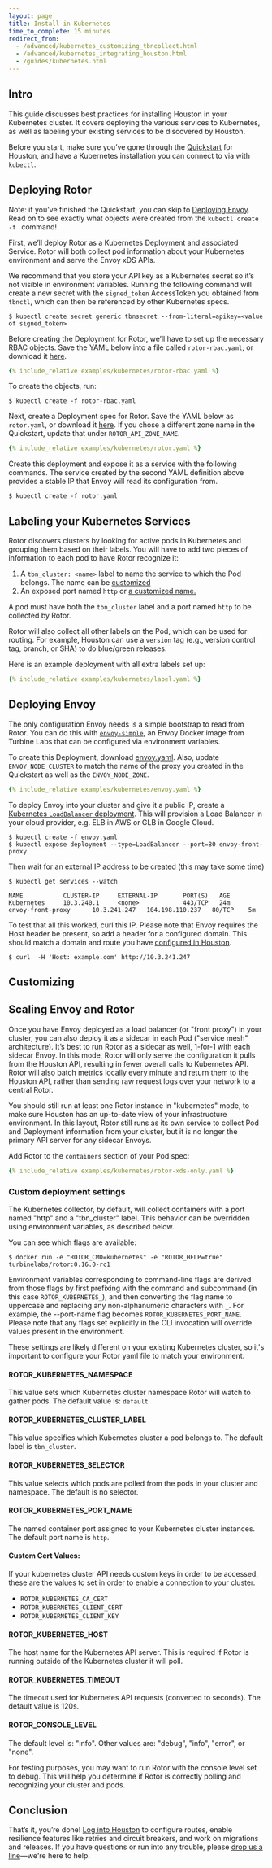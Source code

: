 ```yaml
---
layout: page
title: Install in Kubernetes
time_to_complete: 15 minutes
redirect_from:
  - /advanced/kubernetes_customizing_tbncollect.html
  - /advanced/kubernetes_integrating_houston.html
  - /guides/kubernetes.html
---
```


[//]: # ( Copyright 2018 Turbine Labs, Inc.                                   )
[//]: # ( you may not use this file except in compliance with the License.    )
[//]: # ( You may obtain a copy of the License at                             )
[//]: # (                                                                     )
[//]: # (     http://www.apache.org/licenses/LICENSE-2.0                      )
[//]: # (                                                                     )
[//]: # ( Unless required by applicable law or agreed to in writing, software )
[//]: # ( distributed under the License is distributed on an "AS IS" BASIS,   )
[//]: # ( WITHOUT WARRANTIES OR CONDITIONS OF ANY KIND, either express or     )
[//]: # ( implied. See the License for the specific language governing        )
[//]: # ( permissions and limitations under the License.                      )

[//]: # (Integrating Houston with Your Kubernetes Environment)

## Intro

This guide discusses best practices for installing Houston in your Kubernetes
cluster. It covers deploying the various services to Kubernetes, as well as
labeling your existing services to be discovered by Houston.

Before you start, make sure you’ve gone through the
[Quickstart](../introduction#quickstart) for Houston, and have a Kubernetes
installation you can connect to via with `kubectl`.

## Deploying Rotor

Note: if you’ve finished the Quickstart, you can skip to [Deploying
Envoy](#deploying-envoy). Read on to see exactly what objects were created from
the `kubectl create -f ` command!

First, we’ll deploy Rotor as a Kubernetes Deployment and associated
Service. Rotor will both collect pod information about your Kubernetes
environment and serve the Envoy xDS APIs.

We recommend that you store your API key as a Kubernetes secret so it’s not
visible in environment variables. Running the following command will create a
new secret with the `signed_token` AccessToken you obtained from `tbnctl`, which
can then be referenced by other Kubernetes specs.

```console
$ kubectl create secret generic tbnsecret --from-literal=apikey=<value of signed_token>
```

Before creating the Deployment for Rotor, we’ll have to set up the necessary
RBAC objects. Save the YAML below into a file called `rotor-rbac.yaml`, or
download it [here](/advanced/examples/kubernetes/rotor-rbac.yaml).

```yaml
{% include_relative examples/kubernetes/rotor-rbac.yaml %}
```

To create the objects, run:

```console
$ kubectl create -f rotor-rbac.yaml
```

Next, create a Deployment spec for Rotor. Save the YAML below as `rotor.yaml`,
or download it [here](/advanced/examples/kubernetes/rotor.yaml). If you chose a
different zone name in the Quickstart, update that under `ROTOR_API_ZONE_NAME`.

```yaml
{% include_relative examples/kubernetes/rotor.yaml %}
```

Create this deployment and expose it as a service with the following commands. The service created by the second YAML definition above provides a stable IP that Envoy will read its configuration from.

```console
$ kubectl create -f rotor.yaml
```

<a name="labels"></a>
## Labeling your Kubernetes Services

Rotor discovers clusters by looking for active pods in Kubernetes and grouping
them based on their labels. You will have to add two pieces of information to
each pod to have Rotor recognize it:

1. A `tbn_cluster: <name>` label to name the service to which the Pod
   belongs. The name can be [customized](#ROTOR_KUBERNETES_CLUSTER_LABEL)
2. An exposed port named `http` or
   [a customized name.](#ROTOR_KUBERNETES_PORT_NAME)

A pod must have both the `tbn_cluster` label and a port named `http` to be
collected by Rotor.

Rotor will also collect all other labels on the Pod, which can be used for
routing. For example, Houston can use a `version` tag (e.g., version control
tag, branch, or SHA) to do blue/green releases.

Here is an example deployment with all extra labels set up:

```yaml
{% include_relative examples/kubernetes/label.yaml %}
```

## Deploying Envoy

The only configuration Envoy needs is a simple bootstrap to read from Rotor. You
can do this with
[`envoy-simple`](https://hub.docker.com/r/turbinelabs/envoy-simple/), an Envoy
Docker image from Turbine Labs that can be configured via environment variables.

To create this Deployment, download
[envoy.yaml](examples/kubernetes/envoy.yaml). Also, update `ENVOY_NODE_CLUSTER`
to match the name of the proxy you created in the Quickstart as well as the
`ENVOY_NODE_ZONE`.

```yaml
{% include_relative examples/kubernetes/envoy.yaml %}
```

To deploy Envoy into your cluster and give it a public IP, create a
[Kubernetes `LoadBalancer` deployment](https://kubernetes.io/docs/concepts/services-networking/service/#type-loadbalancer).
This will provision a Load Balancer in your cloud provider, e.g. ELB in AWS or
GLB in Google Cloud.

```console
$ kubectl create -f envoy.yaml
$ kubectl expose deployment --type=LoadBalancer --port=80 envoy-front-proxy
```

Then wait for an external IP address to be created (this may take some time)

```console
$ kubectl get services --watch
```

```shell
NAME           CLUSTER-IP     EXTERNAL-IP       PORT(S)   AGE
Kubernetes     10.3.240.1     <none>            443/TCP   24m
envoy-front-proxy      10.3.241.247   104.198.110.237   80/TCP    5m
```

To test that all this worked, curl this IP. Please note that Envoy requires the
Host header be present, so add a header for a configured domain. This should
match a domain and route you have [configured in
Houston](https://app.turbinelabs.io).

```console
$ curl  -H 'Host: example.com' http://10.3.241.247
```

## Customizing

## Scaling Envoy and Rotor

Once you have Envoy deployed as a load balancer (or "front proxy") in your
cluster, you can also deploy it as a sidecar in each Pod ("service mesh"
architecture). It’s best to run Rotor as a sidecar as well, 1-for-1 with each
sidecar Envoy. In this mode, Rotor will only serve the configuration it pulls
from the Houston API, resulting in fewer overall calls to Kubernetes API. Rotor
will also batch metrics locally every minute and return them to the Houston API,
rather than sending raw request logs over your network to a central Rotor.

You should still run at least one Rotor instance in "kubernetes" mode, to make
sure Houston has an up-to-date view of your infrastructure environment. In this
layout, Rotor still runs as its own service to collect Pod and Deployment
information from your cluster, but it is no longer the primary API server for
any sidecar Envoys.

Add Rotor to the `containers` section of your Pod spec:

```yaml
{% include_relative examples/kubernetes/rotor-xds-only.yaml %}
```

### Custom deployment settings

The Kubernetes collector, by default, will collect containers with a port named
"http" and a "tbn_cluster" label. This behavior can be overridden using
environment variables, as described below.

You can see which flags are available:

```console
$ docker run -e "ROTOR_CMD=kubernetes" -e "ROTOR_HELP=true" turbinelabs/rotor:0.16.0-rc1
```

Environment variables corresponding to command-line flags are derived from those
flags by first prefixing with the command and subcommand (in this case
`ROTOR_KUBERNETES_`), and then converting the flag name to uppercase and
replacing any non-alphanumeric characters with `_`. For example, the --port-name
flag becomes `ROTOR_KUBERNETES_PORT_NAME`. Please note that any flags set
explicitly in the CLI invocation will override values present in the
environment.

These settings are likely different on your existing Kubernetes cluster, so it's
important to configure your Rotor yaml file to match your environment.

#### ROTOR_KUBERNETES_NAMESPACE

This value sets which Kubernetes cluster namespace Rotor will watch to gather
pods. The default value is: `default`

<a name="ROTOR_KUBERNETES_CLUSTER_LABEL"></a>
#### ROTOR_KUBERNETES_CLUSTER_LABEL

This value specifies which Kubernetes cluster a pod belongs to. The default
label is `tbn_cluster`.

#### ROTOR_KUBERNETES_SELECTOR

This value selects which pods are polled from the pods in your cluster and
namespace. The default is no selector.

<a name="ROTOR_KUBERNETES_PORT_NAME"></a>
#### ROTOR_KUBERNETES_PORT_NAME

The named container port assigned to your Kubernetes cluster instances. The
default port name is `http`.

#### Custom Cert Values:

If your kubernetes cluster API needs custom keys in order to be accessed, these
are the values to set in order to enable a connection to your cluster.

 - `ROTOR_KUBERNETES_CA_CERT`
 - `ROTOR_KUBERNETES_CLIENT_CERT`
 - `ROTOR_KUBERNETES_CLIENT_KEY`

#### ROTOR_KUBERNETES_HOST

The host name for the Kubernetes API server. This is required if Rotor is
running outside of the Kubernetes cluster it will poll.

#### ROTOR_KUBERNETES_TIMEOUT

The timeout used for Kubernetes API requests (converted to seconds). The default
value is 120s.

#### ROTOR_CONSOLE_LEVEL

The default level is: "info". Other values are: "debug", "info", "error", or
"none".

For testing purposes, you may want to run Rotor with the console level set to
debug. This will help you determine if Rotor is correctly polling and
recognizing your cluster and pods.

## Conclusion

That’s it, you’re done! [Log into Houston](https://app.turbinelabs.io) to
configure routes, enable resilience features like retries and circuit breakers,
and work on migrations and releases. If you have questions or run into any
trouble, please [drop us a line](mailto:support@turbinelabs.io)—we're here to
help.
